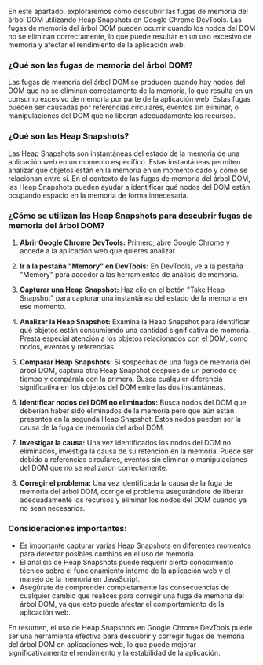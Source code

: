 En este apartado, exploraremos cómo descubrir las fugas de memoria del árbol DOM utilizando Heap Snapshots en Google Chrome DevTools. Las fugas de memoria del árbol DOM pueden ocurrir cuando los nodos del DOM no se eliminan correctamente, lo que puede resultar en un uso excesivo de memoria y afectar el rendimiento de la aplicación web.

### ¿Qué son las fugas de memoria del árbol DOM?

Las fugas de memoria del árbol DOM se producen cuando hay nodos del DOM que no se eliminan correctamente de la memoria, lo que resulta en un consumo excesivo de memoria por parte de la aplicación web. Estas fugas pueden ser causadas por referencias circulares, eventos sin eliminar, o manipulaciones del DOM que no liberan adecuadamente los recursos.

### ¿Qué son las Heap Snapshots?

Las Heap Snapshots son instantáneas del estado de la memoria de una aplicación web en un momento específico. Estas instantáneas permiten analizar qué objetos están en la memoria en un momento dado y cómo se relacionan entre sí. En el contexto de las fugas de memoria del árbol DOM, las Heap Snapshots pueden ayudar a identificar qué nodos del DOM están ocupando espacio en la memoria de forma innecesaria.

### ¿Cómo se utilizan las Heap Snapshots para descubrir fugas de memoria del árbol DOM?

1. **Abrir Google Chrome DevTools:** Primero, abre Google Chrome y accede a la aplicación web que quieres analizar.

2. **Ir a la pestaña "Memory" en DevTools:** En DevTools, ve a la pestaña "Memory" para acceder a las herramientas de análisis de memoria.

3. **Capturar una Heap Snapshot:** Haz clic en el botón "Take Heap Snapshot" para capturar una instantánea del estado de la memoria en ese momento.

4. **Analizar la Heap Snapshot:** Examina la Heap Snapshot para identificar qué objetos están consumiendo una cantidad significativa de memoria. Presta especial atención a los objetos relacionados con el DOM, como nodos, eventos y referencias.

5. **Comparar Heap Snapshots:** Si sospechas de una fuga de memoria del árbol DOM, captura otra Heap Snapshot después de un período de tiempo y compárala con la primera. Busca cualquier diferencia significativa en los objetos del DOM entre las dos instantáneas.

6. **Identificar nodos del DOM no eliminados:** Busca nodos del DOM que deberían haber sido eliminados de la memoria pero que aún están presentes en la segunda Heap Snapshot. Estos nodos pueden ser la causa de la fuga de memoria del árbol DOM.

7. **Investigar la causa:** Una vez identificados los nodos del DOM no eliminados, investiga la causa de su retención en la memoria. Puede ser debido a referencias circulares, eventos sin eliminar o manipulaciones del DOM que no se realizaron correctamente.

8. **Corregir el problema:** Una vez identificada la causa de la fuga de memoria del árbol DOM, corrige el problema asegurándote de liberar adecuadamente los recursos y eliminar los nodos del DOM cuando ya no sean necesarios.

### Consideraciones importantes:

- Es importante capturar varias Heap Snapshots en diferentes momentos para detectar posibles cambios en el uso de memoria.
- El análisis de Heap Snapshots puede requerir cierto conocimiento técnico sobre el funcionamiento interno de la aplicación web y el manejo de la memoria en JavaScript.
- Asegúrate de comprender completamente las consecuencias de cualquier cambio que realices para corregir una fuga de memoria del árbol DOM, ya que esto puede afectar el comportamiento de la aplicación web.

En resumen, el uso de Heap Snapshots en Google Chrome DevTools puede ser una herramienta efectiva para descubrir y corregir fugas de memoria del árbol DOM en aplicaciones web, lo que puede mejorar significativamente el rendimiento y la estabilidad de la aplicación.